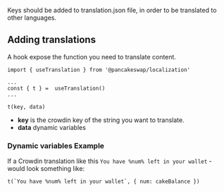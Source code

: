 
Keys should be added to translation.json file, in order to be translated to other languages.

## Adding translations

A hook expose the function you need to translate content.

```
import { useTranslation } from '@pancakeswap/localization'

...
const { t } =  useTranslation()
...

t(key, data)
```

- **key** is the crowdin key of the string you want to translate.
- **data** dynamic variables

### Dynamic variables Example

If a Crowdin translation like this `You have %num% left in your wallet` - would look something like:

```
t(`You have %num% left in your wallet`, { num: cakeBalance })
```
